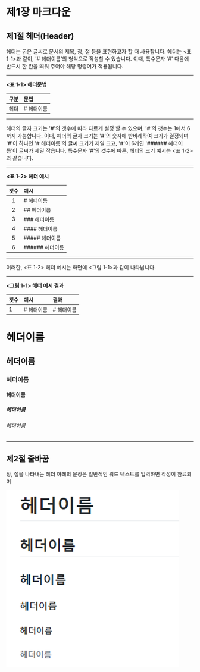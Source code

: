 # 제1장 마크다운

## 제1절 헤더\(Header\)

헤더는 굵은 글씨로 문서의 제목, 장, 절 등을 표현하고자 할 때 사용합니다.  헤더는 &lt;표 1-1&gt;과 같이, '\# 헤더이름'의 형식으로 작성할 수 있습니다. 이때, 특수문자 '\#' 다음에 반드시 한 칸을 띄워 주어야 해당 명령어가 적용됩니다.

---

**&lt;표 1-1&gt; 헤더문법**

| 구분 | 문법 |
| :---: | :--- |
| 헤더 | \# 헤더이름 |

---

헤더의 글자 크기는 '\#'의 갯수에 따라 다르게 설정 할 수 있으며, '\#'의 갯수는 1에서 6까지 가능합니다.   이때, 헤더의 글자 크기는 '\#'의 숫자에 반비례하여 크기가 결정되며 '\#'이 하나인 '\# 헤더이름'의 글씨 크기가 제일 크고, '\#'이 6개인 '\#\#\#\#\#\# 헤더이름'이 글씨가 제일 작습니다. 특수문자 '\#'의 갯수에 따른, 헤더의 크기 예시는 &lt;표 1-2&gt;와 같습니다.

---

**&lt;표 1-2&gt; 헤더 예시**

| 갯수 | 예시 |
| :---: | :--- |
| 1 | \# 헤더이름 |
| 2 | \#\# 헤더이름 |
| 3 | \#\#\# 헤더이름 |
| 4 | \#\#\#\# 헤더이름 |
| 5 | \#\#\#\#\# 헤더이름 |
| 6 | \#\#\#\#\#\# 헤더이름 |

---

이러한, &lt;표 1-2&gt; 헤더 예시는 화면에 &lt;그림 1-1&gt;과 같이 나타납니다.

-----------------------------------------------

**&lt;그림 1-1&gt; 헤더 예시 결과**



| 갯수 | 예시 | 결과 |
| :--- | :--- | :--- |
| 1 | \# 헤더이름 | \# 헤더이름 |

# 헤더이름

## 헤더이름

### 헤더이름

#### 헤더이름

##### 헤더이름

###### 헤더이름

---

## 제2절 줄바꿈

장, 절을 나타내는 헤더 아래의 문장은 일반적인 워드 텍스트를 입력하면 작성이 완료되며

![](/assets/figure1_1.png)

